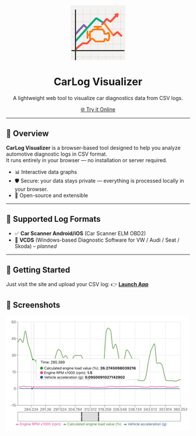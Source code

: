 
<p align="center">
  <img src="src/assets/logo.png" height="150" alt="CarLog Visualizer logo" />
</p>

<h1 align="center">CarLog Visualizer</h1>

<p align="center">
  A lightweight web tool to visualize car diagnostics data from CSV logs.
</p>

<p align="center">
  <a href="https://egorvah.github.io/CarLog-Visualizer">🌐 Try it Online</a>
</p>

---

## 🚗 Overview

**CarLog Visualizer** is a browser-based tool designed to help you analyze automotive diagnostic logs in CSV format.  
It runs entirely in your browser — no installation or server required.

- 📊 Interactive data graphs
- 🛡️ Secure: your data stays private — everything is processed locally in your browser.
- 🔧 Open-source and extensible

---

## 📂 Supported Log Formats

- ✅ **Car Scanner Android/iOS** (Car Scanner ELM OBD2)
- 🚧 **VCDS** (Windows-based Diagnostic Software for VW / Audi / Seat / Skoda) – _planned_

---

## 🚀 Getting Started

Just visit the site and upload your CSV log:
👉 [**Launch App**](https://egorvah.github.io/CarLog-Visualizer)


## 📸 Screenshots

<img src="preview.png" width="600" alt="screenshot">